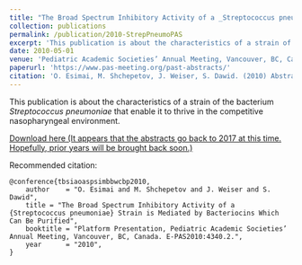 ```yaml
---
title: "The Broad Spectrum Inhibitory Activity of a _Streptococcus pneumoniae_ Strain is Mediated by Bacteriocins Which Can Be Purified"
collection: publications
permalink: /publication/2010-StrepPneumoPAS
excerpt: 'This publication is about the characteristics of a strain of the bacterium _Streptococcus pneumoniae_ that enable it to thrive in the competitive nasopharyngeal environment.'
date: 2010-05-01
venue: 'Pediatric Academic Societies’ Annual Meeting, Vancouver, BC, Canada. May 1 - 4.'
paperurl: 'https://www.pas-meeting.org/past-abstracts/'
citation: 'O. Esimai, M. Shchepetov, J. Weiser, S. Dawid. (2010) Abstract. “The Broad Spectrum Inhibitory Activity of a _Streptococcus pneumoniae_ Strain is Mediated by Bacteriocins Which Can Be Purified.” Pediatric Academic Societies’ Annual Meeting, Vancouver, BC, Canada. E-PAS2010:4340.2.'
---
```

This publication is about the characteristics of a strain of the bacterium _Streptococcus pneumoniae_ that enable it to thrive in the competitive nasopharyngeal environment.

[Download here (It appears that the abstracts go back to 2017 at this time. Hopefully, prior years will be brought back soon.)](https://www.pas-meeting.org/past-abstracts/)

Recommended citation: 

    @conference{tbsiaoaspsimbbwcbp2010,
        author    = "O. Esimai and M. Shchepetov and J. Weiser and S. Dawid",
        title = "The Broad Spectrum Inhibitory Activity of a {Streptococcus pneumoniae} Strain is Mediated by Bacteriocins Which Can Be Purified",
        booktitle = "Platform Presentation, Pediatric Academic Societies’ Annual Meeting, Vancouver, BC, Canada. E-PAS2010:4340.2.",
        year      = "2010",
    }
